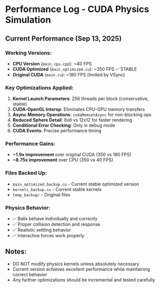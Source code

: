 # Performance Log - CUDA Physics Simulation

## Current Performance (Sep 13, 2025)

### Working Versions:
- **CPU Version** (`main_cpu.cpp`): ~40 FPS
- **CUDA Optimized** (`main_optimized.cu`): ~350 FPS  ✅ STABLE
- **Original CUDA** (`main.cu`): ~180 FPS (limited by VSync)

### Key Optimizations Applied:
1. **Kernel Launch Parameters**: 256 threads per block (conservative, stable)
2. **CUDA-OpenGL Interop**: Eliminates CPU-GPU memory transfers
3. **Async Memory Operations**: `cudaMemsetAsync` for non-blocking ops
4. **Reduced Sphere Detail**: 8x8 vs 12x12 for faster rendering
5. **Conditional Error Checking**: Only in debug mode
6. **CUDA Events**: Precise performance timing

### Performance Gains:
- **~1.9x improvement** over original CUDA (350 vs 180 FPS)
- **~8.75x improvement** over CPU (350 vs 40 FPS)

### Files Backed Up:
- `main_optimized_backup.cu` - Current stable optimized version
- `kernels_backup.cu` - Current stable kernels
- `temp_backup/` - Original files

### Physics Behavior:
- ✅ Balls behave individually and correctly
- ✅ Proper collision detection and response
- ✅ Realistic settling behavior
- ✅ Interactive forces work properly

## Notes:
- DO NOT modify physics kernels unless absolutely necessary
- Current version achieves excellent performance while maintaining correct behavior
- Any further optimizations should be incremental and tested carefully